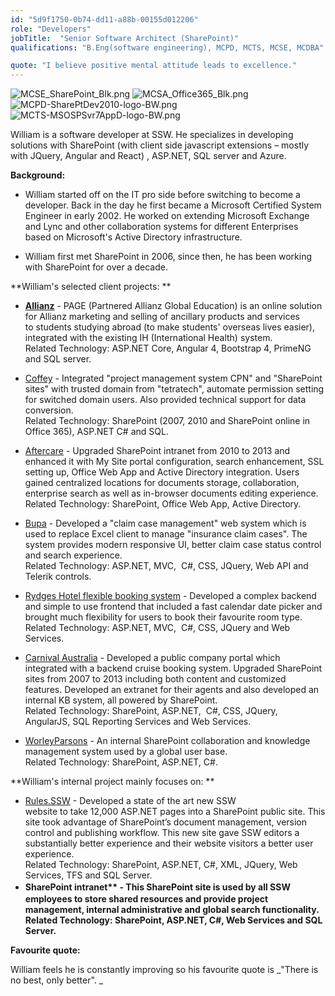 ```yaml
---
id: "5d9f1750-0b74-dd11-a88b-00155d012206"
role: "Developers"
jobTitle:  "Senior Software Architect (SharePoint)"
qualifications: "B.Eng(software engineering), MCPD, MCTS, MCSE, MCDBA"

quote: "I believe positive mental attitude leads to excellence."
---
```

  
 ![MCSE_SharePoint_Blk.png](./Images/Bio/MCSE_SharePoint_Blk.png)
![MCSA_Office365_Blk.png](./Images/Bio/MCSA_Office365_Blk.png)
![MCPD-SharePtDev2010-logo-BW.png](./Images/Bio/MCPD-SharePtDev2010-logo-BW.png)
![MCTS-MSOSPSvr7AppD-logo-BW.png](./Images/Bio/MCTS-MSOSPSvr7AppD-logo-BW.png)

William is a software developer at SSW. He specializes in developing solutions with SharePoint (with client side javascript extensions – mostly with JQuery, Angular and React) , ASP.NET, SQL server and Azure.

**Background:**

- William started off on the IT pro side before switching to become a developer. Back in the day he first became a Microsoft Certified System Engineer in early 2002. He worked on extending Microsoft Exchange and Lync and other collaboration systems for different Enterprises based on Microsoft's Active Directory infrastructure.

- William first met SharePoint in 2006, since then, he has been working with SharePoint for over a decade.

**William's selected client projects: **

- **[Allianz](https://www.allianz.com/)** - PAGE (Partnered Allianz Global Education) is an online solution for Allianz marketing and selling of ancillary products and services to students studying abroad (to make students' overseas lives easier), integrated with the existing IH (International Health) system.  
  Related Technology: ASP.NET Core, Angular 4, Bootstrap 4, PrimeNG and SQL server.

- [Coffey](http://www.coffey.com/) - Integrated "project management system CPN" and "SharePoint sites" with trusted domain from "tetratech", automate permission setting for switched domain users. Also provided technical support for data conversion.  
  Related Technology: SharePoint (2007, 2010 and SharePoint online in Office 365), ASP.NET C# and SQL.

- [Aftercare](http://www.aftercare.com.au/) - Upgraded SharePoint intranet from 2010 to 2013 and enhanced it with My Site portal configuration, search enhancement, SSL setting up, Office Web App and Active Directory integration. Users gained centralized locations for documents storage, collaboration, enterprise search as well as in-browser documents editing experience.  
  Related Technology: SharePoint, Office Web App, Active Directory.

- [Bupa](https://www.bupa.com.au/) - Developed a "claim case management" web system which is used to replace Excel client to manage "insurance claim cases". The system provides modern responsive UI, better claim case status control and search experience.  
  Related Technology: ASP.NET, MVC,  C#, CSS, JQuery, Web API and Telerik controls.

- [Rydges Hotel flexible booking system](https://bookings.rydges.com/rates#Flexible) - Developed a complex backend and simple to use frontend that included a fast calendar date picker and brought much flexibility for users to book their favourite room type.  
  Related Technology: ASP.NET, MVC,  C#, CSS, JQuery and Web Services.

- [Carnival Australia](http://www.pocruises.com.au/) - Developed a public company portal which integrated with a backend cruise booking system. Upgraded SharePoint sites from 2007 to 2013 including both content and customized features. Developed an extranet for their agents and also developed an internal KB system, all powered by SharePoint.  
  Related Technology: SharePoint, ASP.NET,  C#, CSS, JQuery, AngularJS, SQL Reporting Services and Web Services.

- [WorleyParsons](http://www.worleyparsons.com/) - An internal SharePoint collaboration and knowledge management system used by a global user base.  
  Related Technology: SharePoint, ASP.NET, C#.

**William's internal project mainly focuses on: **

- [Rules.SSW](/) - Developed a state of the art new SSW website to take 12,000 ASP.NET pages into a SharePoint public site. This site took advantage of SharePoint’s document management, version control and publishing workflow. This new site gave SSW editors a substantially better experience and their website visitors a better user experience.  
  Related Technology: SharePoint, ASP.NET, C#, XML, JQuery, Web Services, TFS and SQL Server.
- <strong style="line-height:1.5em;"> SharePoint intranet\*\* - This SharePoint site is used by all SSW employees to store shared resources and provide project management, internal administrative and global search functionality.  
  Related Technology: SharePoint, ASP.NET, C#, Web Services and SQL Server.  
  </strong>

**Favourite quote:**

William feels he is constantly improving so his favourite quote is _"There is no best, only better". _
